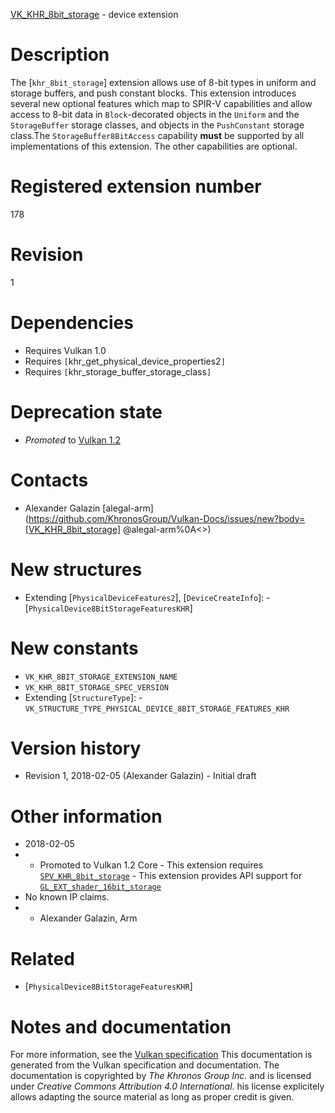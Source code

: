 [VK_KHR_8bit_storage](https://www.khronos.org/registry/vulkan/specs/1.3-extensions/man/html/VK_KHR_8bit_storage.html) - device extension

# Description
The [`khr_8bit_storage`] extension allows use of 8-bit types in uniform and
storage buffers, and push constant blocks.
This extension introduces several new optional features which map to SPIR-V
capabilities and allow access to 8-bit data in `Block`-decorated objects
in the `Uniform` and the `StorageBuffer` storage classes, and objects
in the `PushConstant` storage class.The `StorageBuffer8BitAccess` capability  **must**  be supported by all
implementations of this extension.
The other capabilities are optional.

# Registered extension number
178

# Revision
1

# Dependencies
- Requires Vulkan 1.0
- Requires `[`khr_get_physical_device_properties2`]`
- Requires `[`khr_storage_buffer_storage_class`]`

# Deprecation state
- *Promoted* to [Vulkan 1.2](https://www.khronos.org/registry/vulkan/specs/1.3-extensions/html/vkspec.html#versions-1.2-promotions)

# Contacts
- Alexander Galazin [alegal-arm](https://github.com/KhronosGroup/Vulkan-Docs/issues/new?body=[VK_KHR_8bit_storage] @alegal-arm%0A<<Here describe the issue or question you have about the VK_KHR_8bit_storage extension>>)

# New structures
- Extending [`PhysicalDeviceFeatures2`], [`DeviceCreateInfo`]:  - [`PhysicalDevice8BitStorageFeaturesKHR`]

# New constants
- `VK_KHR_8BIT_STORAGE_EXTENSION_NAME`
- `VK_KHR_8BIT_STORAGE_SPEC_VERSION`
- Extending [`StructureType`]:  - `VK_STRUCTURE_TYPE_PHYSICAL_DEVICE_8BIT_STORAGE_FEATURES_KHR`

# Version history
- Revision 1, 2018-02-05 (Alexander Galazin)  - Initial draft

# Other information
* 2018-02-05
*   - Promoted to Vulkan 1.2 Core  - This extension requires [`SPV_KHR_8bit_storage`](https://htmlpreview.github.io/?https://github.com/KhronosGroup/SPIRV-Registry/blob/master/extensions/KHR/SPV_KHR_8bit_storage.html)  - This extension provides API support for [`GL_EXT_shader_16bit_storage`](https://github.com/KhronosGroup/GLSL/blob/master/extensions/ext/GL_EXT_shader_16bit_storage.txt) 
* No known IP claims.
*   - Alexander Galazin, Arm

# Related
- [`PhysicalDevice8BitStorageFeaturesKHR`]

# Notes and documentation
For more information, see the [Vulkan specification](https://www.khronos.org/registry/vulkan/specs/1.3-extensions/html/vkspec.html)
This documentation is generated from the Vulkan specification and documentation.
The documentation is copyrighted by *The Khronos Group Inc.* and is licensed under *Creative Commons Attribution 4.0 International*.
his license explicitely allows adapting the source material as long as proper credit is given.
        